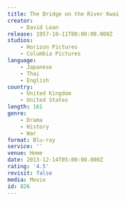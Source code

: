 ```yaml
---
title: The Bridge on the River Kwai
creator:
    - David Lean
release: 1957-10-11T00:00:00.000Z
studios:
    - Horizon Pictures
    - Columbia Pictures
language:
    - Japanese
    - Thai
    - English
country:
    - United Kingdom
    - United States
length: 161
genre:
    - Drama
    - History
    - War
format: Blu-ray
service: ''
venue: Home
date: 2013-12-14T05:00:00.000Z
rating: '4.5'
revisit: false
media: Movie
id: 826
---
```



